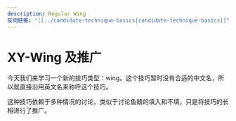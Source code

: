 ```yaml
---
description: Regular Wing
反向链接: "[[../candidate-technique-basics|candidate-technique-basics]]"
---
```


# XY-Wing 及推广

今天我们来学习一个新的技巧类型：wing。这个技巧暂时没有合适的中文名，所以就直接沿用英文名来称呼这个技巧。

这种技巧依赖于多种情况的讨论，类似于讨论鱼鳍的填入和不填，只是将技巧的长相进行了推广。
